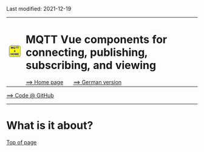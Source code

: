 Last modified: 2021-12-19 <a name="up"></a>   
<table><tr><td><img src="./images/mqtt4home_96.png"></td><td>
<h1>MQTT Vue components for connecting, publishing, subscribing, and viewing</h1>
<a href="../README.md">==> Home page</a> &nbsp; &nbsp; &nbsp; 
<a href="m4h515_Vue_ci_mqtt_conpubsublast.md">==> German version</a> &nbsp; &nbsp; &nbsp; 
</td></tr></table>
<a href="https://github.com/khartinger/mqtt4home/tree/main/source_Vue/vue10_ci_mqtt_mini">==> Code @ GitHub</a><hr>

# What is it about?


[Top of page](#up)
